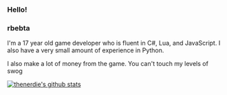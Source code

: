 ### Hello!

### rbebta

I'm a 17 year old game developer who is fluent in C#, Lua, and JavaScript. I also have a very small amount of experience in Python.

I also make a lot of money from the game. You can't touch my levels of swog

[![thenerdie's github stats](https://github-readme-stats.vercel.app/api?username=thenerdie)](https://github.com/anuraghazra/github-readme-stats)
